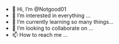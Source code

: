 - 👋 Hi, I’m @Notgood01
- 👀 I’m interested in everything ...
- 🌱 I’m currently learning so many things...
- 💞️ I’m looking to collaborate on ...
- 📫 How to reach me ...

<!---
Notgood01/Notgood01 is a ✨ special ✨ repository because its `README.md` (this file) appears on your GitHub profile.
You can click the Preview link to take a look at your changes.
--->
